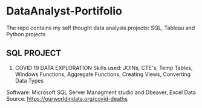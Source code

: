 # DataAnalyst-Portifolio
The repo contains my self thought data analysis projects: SQL, Tableau and Python projects

SQL PROJECT
-----------
1. COVID 19 DATA EXPLORATION 
Skills used: JOINs, CTE's, Temp Tables, Windows Functions, Aggregate Functions, Creating Views, Converting Data Types

Software: Microsoft SQL Server Managment studio and Dbeaver, Excel
Data Source: https://ourworldindata.org/covid-deaths
